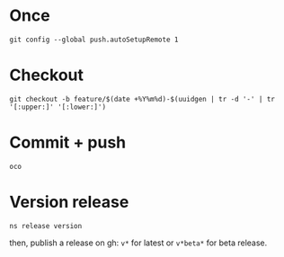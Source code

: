 # Once

```shell
git config --global push.autoSetupRemote 1
```

# Checkout

```shell
git checkout -b feature/$(date +%Y%m%d)-$(uuidgen | tr -d '-' | tr '[:upper:]' '[:lower:]')
```

# Commit + push

```shell
oco
```

# Version release

```shell
ns release version
```

then, publish a release on gh: `v*` for latest or `v*beta*` for beta release.